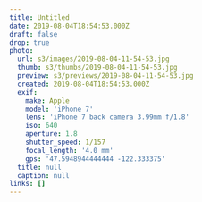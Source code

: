 ```yaml
---
title: Untitled
date: 2019-08-04T18:54:53.000Z
draft: false
drop: true
photo:
  url: s3/images/2019-08-04-11-54-53.jpg
  thumb: s3/thumbs/2019-08-04-11-54-53.jpg
  preview: s3/previews/2019-08-04-11-54-53.jpg
  created: 2019-08-04T18:54:53.000Z
  exif:
    make: Apple
    model: 'iPhone 7'
    lens: 'iPhone 7 back camera 3.99mm f/1.8'
    iso: 640
    aperture: 1.8
    shutter_speed: 1/157
    focal_length: '4.0 mm'
    gps: '47.5948944444444 -122.333375'
  title: null
  caption: null
links: []
---
```

